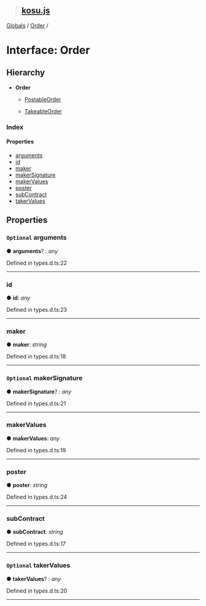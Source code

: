 > ## [kosu.js](../README.md)

[Globals](../globals.md) / [Order](order.md) /

# Interface: Order

## Hierarchy

-   **Order**

    -   [PostableOrder](postableorder.md)

    -   [TakeableOrder](takeableorder.md)

### Index

#### Properties

-   [arguments](order.md#optional-arguments)
-   [id](order.md#id)
-   [maker](order.md#maker)
-   [makerSignature](order.md#optional-makersignature)
-   [makerValues](order.md#makervalues)
-   [poster](order.md#poster)
-   [subContract](order.md#subcontract)
-   [takerValues](order.md#optional-takervalues)

## Properties

### `Optional` arguments

● **arguments**? : _any_

Defined in types.d.ts:22

---

### id

● **id**: _any_

Defined in types.d.ts:23

---

### maker

● **maker**: _string_

Defined in types.d.ts:18

---

### `Optional` makerSignature

● **makerSignature**? : _any_

Defined in types.d.ts:21

---

### makerValues

● **makerValues**: _any_

Defined in types.d.ts:19

---

### poster

● **poster**: _string_

Defined in types.d.ts:24

---

### subContract

● **subContract**: _string_

Defined in types.d.ts:17

---

### `Optional` takerValues

● **takerValues**? : _any_

Defined in types.d.ts:20

---
